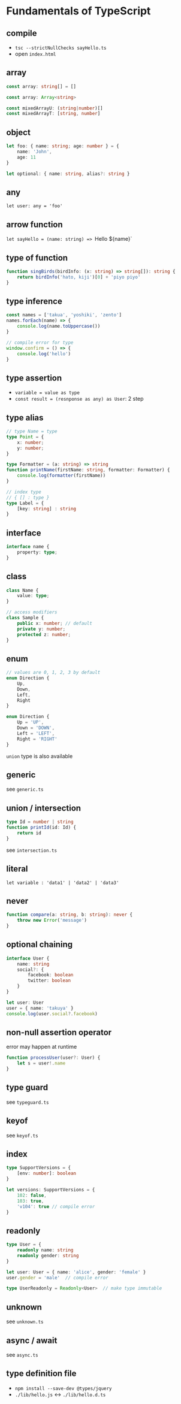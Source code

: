 # Fundamentals of TypeScript

## compile

- `tsc --strictNullChecks sayHello.ts`
- open `index.html`

## array

```typescript
const array: string[] = []

const array: Array<string>

const mixedArrayU: (string|number)[]
const mixedArrayT: [string, number]
```

## object

```typescript
let foo: { name: string; age: number } = {
    name: 'John',
    age: 11
}

let optional: { name: string, alias?: string }
```

## any

`let user: any = 'foo'`

## arrow function

`let sayHello = (name: string) => `Hello ${name}`

## type of function

```typescript
function singBirds(birdInfo: (x: string) => string[]): string {
    return birdInfo('hato, kiji')[0] + 'piyo piyo'
}
```

## type inference

```typescript
const names = ['takua', 'yoshiki', 'zento']
names.forEach(name) => {
    console.log(name.toUppercase())
}

// compile error for type
window.confirm = () => {
    console.log('hello')
}
```

## type assertion

- `variable = value as type`
- `const result = (resnponse as any) as User`: 2 step

## type alias

```typescript
// type Name = type
type Point = {
    x: number;
    y: number;
}

type Formatter = (a: string) => string
function printName(firstName: string, formatter: Formatter) {
    console.log(formatter(firstName))
}

// index type
// { [] : type }
type Label = {
    [key: string] : string
}
```

## interface

```typescript
interface name {
    property: type;
}
```

## class

```typescript
class Name {
    value: type;
}

// access modifiers
class Sample {
    public x: number; // default
    private y: number;
    protected z: number;
}
```

## enum

```typescript
// values are 0, 1, 2, 3 by default
enum Direction {
    Up,
    Down,
    Left,
    Right
}

enum Direction {
    Up = 'UP',
    Down = 'DOWN',
    Left = 'LEFT',
    Right = 'RIGHT'
}
```

`union` type is also available

## generic

see `generic.ts`

## union / intersection

```typescript
type Id = number | string
function printId(id: Id) {
    return id
}
```

see `intersection.ts`

## literal

`let variable : 'data1' | 'data2' | 'data3'`

## never

```typescript
function compare(a: string, b: string): never {
    throw new Error('message')
}
```

## optional chaining

```typescript
interface User {
    name: string
    social?: {
        facebook: boolean
        twitter: boolean
    }
}

let user: User
user = { name: 'takuya' }
console.log(user.social?.facebook)
```

## non-null assertion operator

error may happen at runtime

```typescript
function processUser(user?: User) {
    let s = user!.name
}
```

## type guard

see `typeguard.ts`

## keyof

see `keyof.ts`

## index

```typescript
type SupportVersions = {
    [env: number]: boolean
}

let versions: SupportVersions = {
    102: false,
    103: true,
    'v104': true // compile error
}
```

## readonly

```typescript
type User = {
    readonly name: string
    readonly gender: string
}

let user: User = { name: 'alice', gender: 'female' }
user.gender = 'male'  // compile error

type UserReadonly = Readonly<User>  // make type immutable
```

## unknown

see `unknown.ts`

## async / await

see `async.ts`

## type definition file

- `npm install --save-dev @types/jquery`
- `./lib/hello.js` <-> `./lib/hello.d.ts`
